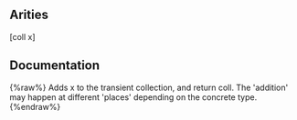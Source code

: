 ## Arities
[coll x]

## Documentation
{%raw%}
Adds x to the transient collection, and return coll. The 'addition'
  may happen at different 'places' depending on the concrete type.
{%endraw%}
